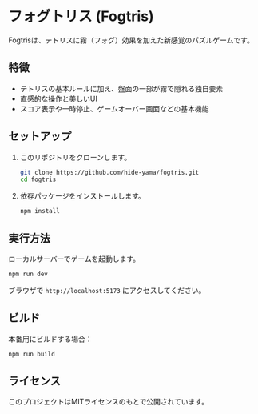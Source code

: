 # フォグトリス (Fogtris)

Fogtrisは、テトリスに霧（フォグ）効果を加えた新感覚のパズルゲームです。

## 特徴
- テトリスの基本ルールに加え、盤面の一部が霧で隠れる独自要素
- 直感的な操作と美しいUI
- スコア表示や一時停止、ゲームオーバー画面などの基本機能

## セットアップ
1. このリポジトリをクローンします。
   ```bash
   git clone https://github.com/hide-yama/fogtris.git
   cd fogtris
   ```
2. 依存パッケージをインストールします。
   ```bash
   npm install
   ```

## 実行方法
ローカルサーバーでゲームを起動します。
```bash
npm run dev
```
ブラウザで `http://localhost:5173` にアクセスしてください。

## ビルド
本番用にビルドする場合：
```bash
npm run build
```

## ライセンス
このプロジェクトはMITライセンスのもとで公開されています。 